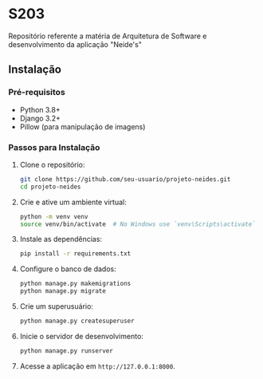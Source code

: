 # S203
Repositório referente a matéria de Arquitetura de Software e desenvolvimento da aplicação "Neide's"


## Instalação

### Pré-requisitos

- Python 3.8+
- Django 3.2+
- Pillow (para manipulação de imagens)

### Passos para Instalação

1. Clone o repositório:
    ```sh
    git clone https://github.com/seu-usuario/projeto-neides.git
    cd projeto-neides
    ```

2. Crie e ative um ambiente virtual:
    ```sh
    python -m venv venv
    source venv/bin/activate  # No Windows use `venv\Scripts\activate`
    ```

3. Instale as dependências:
    ```sh
    pip install -r requirements.txt
    ```

4. Configure o banco de dados:
    ```sh
    python manage.py makemigrations
    python manage.py migrate
    ```

5. Crie um superusuário:
    ```sh
    python manage.py createsuperuser
    ```

6. Inicie o servidor de desenvolvimento:
    ```sh
    python manage.py runserver
    ```

7. Acesse a aplicação em `http://127.0.0.1:8000`.
